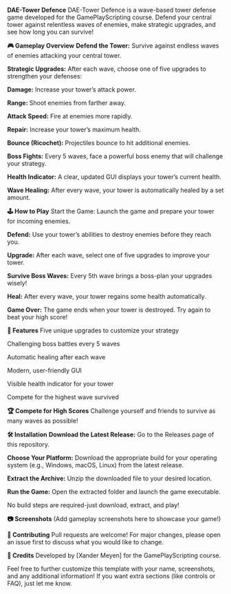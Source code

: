**DAE-Tower Defence**
DAE-Tower Defence is a wave-based tower defense game developed for the GamePlayScripting course. Defend your central tower against relentless waves of enemies, make strategic upgrades, and see how long you can survive!

**🎮 Gameplay Overview**
**Defend the Tower:**
Survive against endless waves of enemies attacking your central tower.

**Strategic Upgrades:**
After each wave, choose one of five upgrades to strengthen your defenses:

**Damage:** Increase your tower’s attack power.

**Range:** Shoot enemies from farther away.

**Attack Speed:** Fire at enemies more rapidly.

**Repair:** Increase your tower’s maximum health.

**Bounce (Ricochet):** Projectiles bounce to hit additional enemies.

**Boss Fights:**
Every 5 waves, face a powerful boss enemy that will challenge your strategy.

**Health Indicator:**
A clear, updated GUI displays your tower’s current health.

**Wave Healing:**
After every wave, your tower is automatically healed by a set amount.

**🕹️ How to Play**
Start the Game:
Launch the game and prepare your tower for incoming enemies.

**Defend:**
Use your tower’s abilities to destroy enemies before they reach you.

**Upgrade:**
After each wave, select one of five upgrades to improve your tower.

**Survive Boss Waves:**
Every 5th wave brings a boss-plan your upgrades wisely!

**Heal:**
After every wave, your tower regains some health automatically.

**Game Over:**
The game ends when your tower is destroyed. Try again to beat your high score!

**🚀 Features**
Five unique upgrades to customize your strategy

Challenging boss battles every 5 waves

Automatic healing after each wave

Modern, user-friendly GUI

Visible health indicator for your tower

Compete for the highest wave survived

**🏆 Compete for High Scores**
Challenge yourself and friends to survive as many waves as possible!

**🛠️ Installation**
**Download the Latest Release:**
Go to the Releases page of this repository.

**Choose Your Platform:**
Download the appropriate build for your operating system (e.g., Windows, macOS, Linux) from the latest release.

**Extract the Archive:**
Unzip the downloaded file to your desired location.

**Run the Game:**
Open the extracted folder and launch the game executable.

No build steps are required-just download, extract, and play!

**📷 Screenshots**
(Add gameplay screenshots here to showcase your game!)

**🤝 Contributing**
Pull requests are welcome! For major changes, please open an issue first to discuss what you would like to change.

**🙌 Credits**
Developed by [Xander Meyen] for the GamePlayScripting course.

Feel free to further customize this template with your name, screenshots, and any additional information! If you want extra sections (like controls or FAQ), just let me know.
